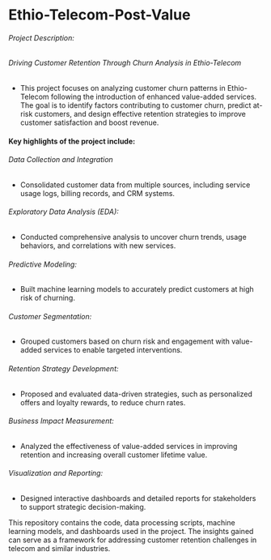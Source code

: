 # Ethio-Telecom-Post-Value
###### Project Description: 
###### Driving Customer Retention Through Churn Analysis in Ethio-Telecom
- This project focuses on analyzing customer churn patterns in Ethio-Telecom following the introduction of enhanced value-added services. The goal is to identify factors contributing to customer churn, predict at-risk customers, and design effective retention strategies to improve customer satisfaction and boost revenue.

#### Key highlights of the project include:

###### Data Collection and Integration
- Consolidated customer data from multiple sources, including service usage logs, billing records, and CRM systems.
###### Exploratory Data Analysis (EDA):
- Conducted comprehensive analysis to uncover churn trends, usage behaviors, and correlations with new services.
###### Predictive Modeling:
- Built machine learning models to accurately predict customers at high risk of churning.
###### Customer Segmentation:
- Grouped customers based on churn risk and engagement with value-added services to enable targeted interventions.
###### Retention Strategy Development:
- Proposed and evaluated data-driven strategies, such as personalized offers and loyalty rewards, to reduce churn rates.
###### Business Impact Measurement:
- Analyzed the effectiveness of value-added services in improving retention and increasing overall customer lifetime value.
###### Visualization and Reporting:
- Designed interactive dashboards and detailed reports for stakeholders to support strategic decision-making.

This repository contains the code, data processing scripts, machine learning models, and dashboards used in the project. The insights gained can serve as a framework for addressing customer retention challenges in telecom and similar industries.
